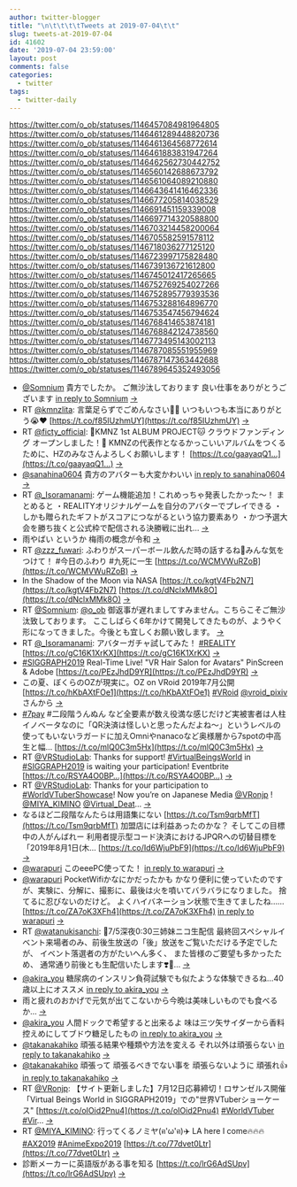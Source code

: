 ```yaml
---
author: twitter-blogger
title: "\n\t\t\t\tTweets at 2019-07-04\t\t"
slug: tweets-at-2019-07-04
id: 41602
date: '2019-07-04 23:59:00'
layout: post
comments: false
categories:
  - twitter
tags:
  - twitter-daily
---
```


https://twitter.com/o_ob/statuses/1146457084981964805 https://twitter.com/o_ob/statuses/1146461289448820736 https://twitter.com/o_ob/statuses/1146461364568772614 https://twitter.com/o_ob/statuses/1146461883831947264 https://twitter.com/o_ob/statuses/1146462562730442752 https://twitter.com/o_ob/statuses/1146560142688673792 https://twitter.com/o_ob/statuses/1146561064089210880 https://twitter.com/o_ob/statuses/1146643641416462336 https://twitter.com/o_ob/statuses/1146677205814038529 https://twitter.com/o_ob/statuses/1146691451159339008 https://twitter.com/o_ob/statuses/1146697714320588800 https://twitter.com/o_ob/statuses/1146703214458200064 https://twitter.com/o_ob/statuses/1146705582591578112 https://twitter.com/o_ob/statuses/1146718036277125120 https://twitter.com/o_ob/statuses/1146723997175828480 https://twitter.com/o_ob/statuses/1146739136721612800 https://twitter.com/o_ob/statuses/1146745012417265665 https://twitter.com/o_ob/statuses/1146752769254027266 https://twitter.com/o_ob/statuses/1146752895779393536 https://twitter.com/o_ob/statuses/1146753288164896770 https://twitter.com/o_ob/statuses/1146753547456794624 https://twitter.com/o_ob/statuses/1146768414653874181 https://twitter.com/o_ob/statuses/1146768842124738560 https://twitter.com/o_ob/statuses/1146773495143002113 https://twitter.com/o_ob/statuses/1146787085551955969 https://twitter.com/o_ob/statuses/1146787147363442688 https://twitter.com/o_ob/statuses/1146789645352493056  

*   [@Somnium](https://twitter.com/Somnium) 貴方でしたか。 ご無沙汰しております 良い仕事をありがとうございます [in reply to Somnium](https://twitter.com/Somnium/statuses/1146416951670951937) [->](https://twitter.com/o_ob/statuses/1146457084981964805)
*   RT [@kmnzlita](https://twitter.com/kmnzlita): 言葉足らずでごめんなさい🙇‍♀️ いつもいつも本当にありがとう😭♥️ [https://t.co/f85IUzhmUY](https://t.co/f85IUzhmUY) [->](https://twitter.com/o_ob/statuses/1146461289448820736)
*   RT [@ficty_official](https://twitter.com/ficty_official): 🐶KMNZ 1st ALBUM PROJECT🐱 クラウドファンディング オープンしました！💫 KMNZの代表作となるかっこいいアルバムをつくるために、HZのみなさんよろしくお願いします！ [https://t.co/gaayaqQ1…](https://t.co/gaayaqQ1…) [->](https://twitter.com/o_ob/statuses/1146461364568772614)
*   [@sanahina0604](https://twitter.com/sanahina0604) 貴方のアバターも大変かわいい [in reply to sanahina0604](https://twitter.com/sanahina0604/statuses/1146373599646740481) [->](https://twitter.com/o_ob/statuses/1146461883831947264)
*   RT [@_Isoramanami](https://twitter.com/_Isoramanami): ゲーム機能追加！これめっちゃ発表したかった～！ まとめると ・REALITYオリジナルゲームを自分のアバターでプレイできる ・しかも贈られたギフトがスコアにつながるという協力要素あり ・かつ予選大会を勝ち抜くと公式枠で配信される決勝戦に出れ… [->](https://twitter.com/o_ob/statuses/1146462562730442752)
*   雨やばい というか 梅雨の概念が令和 [->](https://twitter.com/o_ob/statuses/1146560142688673792)
*   RT [@zzz_fuwari](https://twitter.com/zzz_fuwari): ふわりがスーパーボール飲んだ時の話するね🤗みんな気をつけて！ #今日のふわり #九死に一生 [https://t.co/WCMVWuRZoB](https://t.co/WCMVWuRZoB) [->](https://twitter.com/o_ob/statuses/1146561064089210880)
*   In the Shadow of the Moon via NASA [https://t.co/kgtV4Fb2N7](https://t.co/kgtV4Fb2N7) [https://t.co/dNclxMMk8O](https://t.co/dNclxMMk8O) [->](https://twitter.com/o_ob/statuses/1146643641416462336)
*   RT [@Somnium](https://twitter.com/Somnium): [@o_ob](https://twitter.com/o_ob) 御返事が遅れましてすみません。こちらこそご無沙汰致しております。 ここしばらく6年かけて開発してきたものが、ようやく形になってきました。今後とも宜しくお願い致します。 [->](https://twitter.com/o_ob/statuses/1146677205814038529)
*   RT [@_Isoramanami](https://twitter.com/_Isoramanami): アバターガチャ試してみた！ [#REALITY](https://twitter.com/search?q=%23REALITY&src=hash) [https://t.co/gC16K1XrKX](https://t.co/gC16K1XrKX) [->](https://twitter.com/o_ob/statuses/1146691451159339008)
*   [#SIGGRAPH2019](https://twitter.com/search?q=%23SIGGRAPH2019&src=hash) Real-Time Live! "VR Hair Salon for Avatars" PinScreen & Adobe [https://t.co/PEzJhdD9YR](https://t.co/PEzJhdD9YR) [->](https://twitter.com/o_ob/statuses/1146697714320588800)
*   この夏、ぼくらのOZが現実に。OZ on VRoid 2019年7月公開 [https://t.co/hKbAXtFOe1](https://t.co/hKbAXtFOe1) [#VRoid](https://twitter.com/search?q=%23VRoid&src=hash) [@vroid_pixiv](https://twitter.com/vroid_pixiv)さんから [->](https://twitter.com/o_ob/statuses/1146703214458200064)
*   [#7pay](https://twitter.com/search?q=%237pay&src=hash) #二段階うんぬん など全要素が数え役満な感じだけど実被害者は人柱イノベータなのに「QR決済は怪しいと思ったんだよね〜」というレベルの使ってもいないラガードに加えOmniやnanacoなど奥様層から7spotの中高生と幅… [https://t.co/mlQ0C3m5Hx](https://t.co/mlQ0C3m5Hx) [->](https://twitter.com/o_ob/statuses/1146705582591578112)
*   RT [@VRStudioLab](https://twitter.com/VRStudioLab): Thanks for support! [#VirtualBeingsWorld](https://twitter.com/search?q=%23VirtualBeingsWorld&src=hash) in [#SIGGRAPH2019](https://twitter.com/search?q=%23SIGGRAPH2019&src=hash) is waiting your participation! Eventbrite [https://t.co/RSYA4O0BP…](https://t.co/RSYA4O0BP…) [->](https://twitter.com/o_ob/statuses/1146718036277125120)
*   RT [@VRStudioLab](https://twitter.com/VRStudioLab): Thanks for your participation to [#WorldVTuberShowcase](https://twitter.com/search?q=%23WorldVTuberShowcase&src=hash)! Now you’re on Japanese Media [@VRonjp](https://twitter.com/VRonjp) ! [@MIYA_KIMINO](https://twitter.com/MIYA_KIMINO) [@Virtual_Deat](https://twitter.com/Virtual_Deat)… [->](https://twitter.com/o_ob/statuses/1146723997175828480)
*   なるほど二段階なんたらは用語集にない [https://t.co/Tsm9qrbMfT](https://t.co/Tsm9qrbMfT) 加盟店には利益あったのかな？ そしてこの目標 中の人がんばれー 利用者提示型コード決済におけるJPQRへの切替目標を「2019年8月1日(木… [https://t.co/Id6WjuPbF9](https://t.co/Id6WjuPbF9) [->](https://twitter.com/o_ob/statuses/1146739136721612800)
*   [@warapuri](https://twitter.com/warapuri) このeeePC使ってた！ [in reply to warapuri](https://twitter.com/warapuri/statuses/1146739683277197313) [->](https://twitter.com/o_ob/statuses/1146745012417265665)
*   [@warapuri](https://twitter.com/warapuri) PocketWifiかなにかだったかも かなり便利に使っていたのですが、実験に、分解に、撮影に、最後は火を噴いてバラバラになりました。 捨てるに忍びないのだけど。 よくハイバネーション状態で生きてましたね…… [https://t.co/ZA7oK3XFh4](https://t.co/ZA7oK3XFh4) [in reply to warapuri](https://twitter.com/warapuri/statuses/1146749127193026561) [->](https://twitter.com/o_ob/statuses/1146752769254027266)
*   RT [@watanukisanchi](https://twitter.com/watanukisanchi): 📢7/5深夜0:30三姉妹ニコ生配信 最終回スペシャルイベント来場者のみ、前後生放送の「後」放送をご覧いただける予定でしたが、 イベント落選者の方がたいへん多く、 また皆様のご要望も多かったため、 通常通り前後とも生配信いたします❣️🐢… [->](https://twitter.com/o_ob/statuses/1146752895779393536)
*   [@akira_you](https://twitter.com/akira_you) 糖尿病のインスリン負荷試験でも似たような体験できるね…40歳以上にオススメ [in reply to akira_you](https://twitter.com/akira_you/statuses/1146752392693571589) [->](https://twitter.com/o_ob/statuses/1146753288164896770)
*   雨と疲れのおかげで元気が出てこないから今晩は美味しいものでも食べるか… [->](https://twitter.com/o_ob/statuses/1146753547456794624)
*   [@akira_you](https://twitter.com/akira_you) 人間ドックで希望すると出来るよ 味は三ツ矢サイダーから香料控えめにしてブドウ糖足したもの [in reply to akira_you](https://twitter.com/akira_you/statuses/1146755419257180160) [->](https://twitter.com/o_ob/statuses/1146768414653874181)
*   [@takanakahiko](https://twitter.com/takanakahiko) 頑張る結果や種類や方法を変える それ以外は頑張らない [in reply to takanakahiko](https://twitter.com/takanakahiko/statuses/1146757439343095808) [->](https://twitter.com/o_ob/statuses/1146768842124738560)
*   [@takanakahiko](https://twitter.com/takanakahiko) 頑張って 頑張るべきでない事を 頑張らないように 頑張れ👍 [in reply to takanakahiko](https://twitter.com/takanakahiko/statuses/1146773290372878338) [->](https://twitter.com/o_ob/statuses/1146773495143002113)
*   RT [@VRonjp](https://twitter.com/VRonjp): 【サイト更新しました】7月12日応募締切！ロサンゼルス開催「Virtual Beings World in SIGGRAPH2019」での"世界VTuberショーケース" [https://t.co/oIOid2Pnu4](https://t.co/oIOid2Pnu4) [#WorldVTuber](https://twitter.com/search?q=%23WorldVTuber&src=hash) [#Vir](https://twitter.com/search?q=%23Vir&src=hash)… [->](https://twitter.com/o_ob/statuses/1146787085551955969)
*   RT [@MIYA_KIMINO](https://twitter.com/MIYA_KIMINO): 行ってくるノミヤ(ฅ'ω'ฅ)✈️ LA here I come🔥🔥🔥 [#AX2019](https://twitter.com/search?q=%23AX2019&src=hash) [#AnimeExpo2019](https://twitter.com/search?q=%23AnimeExpo2019&src=hash) [https://t.co/77dvet0Ltr](https://t.co/77dvet0Ltr) [->](https://twitter.com/o_ob/statuses/1146787147363442688)
*   診断メーカーに英語版がある事を知る [https://t.co/lrG6AdSUpv](https://t.co/lrG6AdSUpv) [->](https://twitter.com/o_ob/statuses/1146789645352493056)